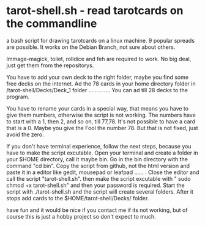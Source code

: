 #  tarot-shell.sh - read tarotcards on the commandline 
a bash script for drawing tarotcards on a linux machine. 9 popular spreads are possible. 
 It works on the Debian Branch, not sure about others.
 
 Immage-magick, toilet, rolldice and feh are required to work. 
No big deal, just get them from the repositorys.




  You have to add your own deck to the right folder, maybe you find some free decks on the internet. 
 Ad the 78 cards in your home directory folder in /tarot-shell/Decks/Deck_1 folder ..............
 You can ad till 28 decks to the program.

 You have to rename your cards in a special way, that means you have to give them numbers, otherwise the script is not working.
 The numbers have to start with a 1, then 2, and so on, till 77,78. 
 It's not possible to have a card that is a 0.
 Maybe you give the Fool the number 78. But that is not fixed, just avoid the zero.

 If you don't have terminal experience, follow the next steps, because you have to make the script excutable.
 Open your terminal and create a folder in your $HOME directory, call it maybe bin.
 Go in the bin directory with the command "cd bin".
 Copy the script from github, not the html version and paste it in a editor like gedit, mousepad or leafpad ...... .
 Close the editor and call the script "tarot-shell.sh".
 then make the script excutable with " sudo chmod +x tarot-shell.sh"
 and then your password is required.
 Start the script with ./tarot-shell.sh  and the script will create several folders.
 After it stops add cards to the $HOME/tarot-shell/Decks/ folder.

 have fun and it would be nice if you contact me if its not working, but of course this is just a hobby project so don't
 expect to much. 
 


